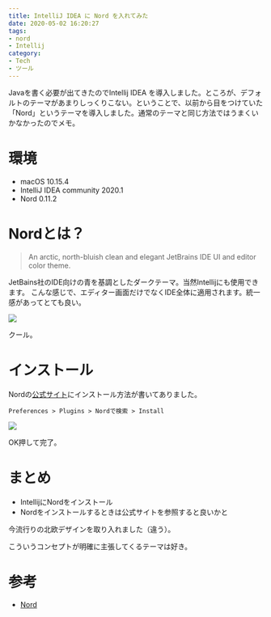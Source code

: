 ```yaml
---
title: IntelliJ IDEA に Nord を入れてみた
date: 2020-05-02 16:20:27
tags:
- nord
- Intellij
category:
- Tech
- ツール
---
```


Javaを書く必要が出てきたのでIntellij IDEA を導入しました。ところが、デフォルトのテーマがあまりしっくりこない。ということで、以前から目をつけていた「Nord」というテーマを導入しました。通常のテーマと同じ方法ではうまくいかなかったのでメモ。

# 環境

- macOS 10.15.4
- IntelliJ IDEA community 2020.1
- Nord 0.11.2

# Nordとは？

> An arctic, north-bluish clean and elegant JetBrains IDE UI and editor color theme.

JetBains社のIDE向けの青を基調としたダークテーマ。当然Intellijにも使用できます。
こんな感じで、エディター画面だけでなくIDE全体に適用されます。統一感があってとても良い。

![](https://plugins.jetbrains.com/files/10321/screenshot_19450.png)

クール。

# インストール

Nordの[公式サイト](https://www.nordtheme.com/ports/jetbrains)にインストール方法が書いてありました。

`Preferences > Plugins > Nordで検索 > Install`

![](http://drive.google.com/uc?export=view&id=10BYtduhw2cM0VlM5gC8bE0BY5hsHMODq)

OK押して完了。　

# まとめ

- IntellijにNordをインストール
- Nordをインストールするときは公式サイトを参照すると良いかと

今流行りの北欧デザインを取り入れました（違う）。

こういうコンセプトが明確に主張してくるテーマは好き。

# 参考

- [Nord](https://www.nordtheme.com/ports/jetbrains)
